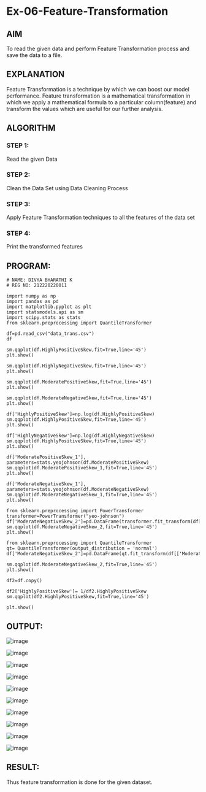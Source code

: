 # Ex-06-Feature-Transformation

## AIM

To read the given data and perform Feature Transformation process and save the data to a file.

## EXPLANATION

Feature Transformation is a technique by which we can boost our model performance. Feature transformation is a mathematical transformation in which we apply a mathematical formula to a particular column(feature) and transform the values which are useful for our further analysis.

## ALGORITHM

### STEP 1:
Read the given Data

### STEP 2:
Clean the Data Set using Data Cleaning Process

### STEP 3:
Apply Feature Transformation techniques to all the features of the data set

### STEP 4:
Print the transformed features

## PROGRAM:

```
# NAME: DIVYA BHARATHI K
# REG NO: 212220220011

import numpy as np
import pandas as pd
import matplotlib.pyplot as plt
import statsmodels.api as sm
import scipy.stats as stats
from sklearn.preprocessing import QuantileTransformer

df=pd.read_csv("data_trans.csv")
df

sm.qqplot(df.HighlyPositiveSkew,fit=True,line='45')
plt.show()

sm.qqplot(df.HighlyNegativeSkew,fit=True,line='45')
plt.show()

sm.qqplot(df.ModeratePositiveSkew,fit=True,line='45')
plt.show()

sm.qqplot(df.ModerateNegativeSkew,fit=True,line='45')
plt.show()

df['HighlyPositiveSkew']=np.log(df.HighlyPositiveSkew)
sm.qqplot(df.HighlyPositiveSkew,fit=True,line='45')
plt.show()

df['HighlyNegativeSkew']=np.log(df.HighlyNegativeSkew)
sm.qqplot(df.HighlyPositiveSkew,fit=True,line='45')
plt.show()

df['ModeratePositiveSkew_1'], parameters=stats.yeojohnson(df.ModeratePositiveSkew)
sm.qqplot(df.ModeratePositiveSkew_1,fit=True,line='45')
plt.show()

df['ModerateNegativeSkew_1'], parameters=stats.yeojohnson(df.ModerateNegativeSkew)
sm.qqplot(df.ModerateNegativeSkew_1,fit=True,line='45')
plt.show()

from sklearn.preprocessing import PowerTransformer
transformer=PowerTransformer("yeo-johnson")
df['ModerateNegativeSkew_2']=pd.DataFrame(transformer.fit_transform(df[['ModerateNegativeSkew']]))
sm.qqplot(df.ModerateNegativeSkew_2,fit=True,line='45')
plt.show()

from sklearn.preprocessing import QuantileTransformer
qt= QuantileTransformer(output_distribution = 'normal')
df['ModerateNegativeSkew_2']=pd.DataFrame(qt.fit_transform(df[['ModerateNegativeSkew']]))

sm.qqplot(df.ModerateNegativeSkew_2,fit=True,line='45')
plt.show()

df2=df.copy()

df2['HighlyPositiveSkew']= 1/df2.HighlyPositiveSkew
sm.qqplot(df2.HighlyPositiveSkew,fit=True,line='45')

plt.show()
```

## OUTPUT:
![image](https://user-images.githubusercontent.com/94154683/197689770-3a3eaeb0-893e-44c8-8f68-44e32a2649b0.png)

![image](https://user-images.githubusercontent.com/94154683/197689814-3694160d-908f-4231-a0db-650ff010af04.png)

![image](https://user-images.githubusercontent.com/94154683/197689850-6e468f71-c5b0-47b8-ac0d-b867332e873f.png)

![image](https://user-images.githubusercontent.com/94154683/197689891-94aeffa0-8937-455c-871e-6c7ddfa8ff51.png)

![image](https://user-images.githubusercontent.com/94154683/197689932-daa0397d-917c-40e0-859b-62ce48cd7d8f.png)

![image](https://user-images.githubusercontent.com/94154683/197689974-df9a8993-a064-4a73-9564-0e9bb3b7d61e.png)

![image](https://user-images.githubusercontent.com/94154683/197690077-9970da20-7ff7-4b8b-bf25-0aa8478de4ea.png)

![image](https://user-images.githubusercontent.com/94154683/197690168-8e6c3d09-2046-4f34-b404-2f3a55de7781.png)

![image](https://user-images.githubusercontent.com/94154683/197690206-127a5a92-b62f-4456-9d54-61b3fc83e642.png)

![image](https://user-images.githubusercontent.com/94154683/197690242-c3a3e2e2-9150-45ba-a9c3-5fb35ad47407.png)


## RESULT:
Thus feature transformation is done for the given dataset.
